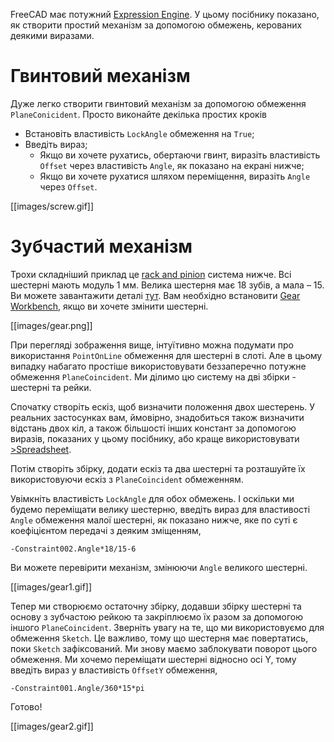 FreeCAD має потужний [Expression Engine](https://www.freecadweb.org/wiki/Expressions). У цьому посібнику показано, як створити простий механізм за допомогою обмежень, керованих деякими виразами.

# Гвинтовий механізм

Дуже легко створити гвинтовий механізм за допомогою обмеження `PlaneConicident`. Просто виконайте декілька простих кроків

* Встановіть властивість `LockAngle` обмеження на `True`;
* Введіть вираз;
  * Якщо ви хочете рухатись, обертаючи гвинт, виразіть властивість `Offset` через властивість `Angle`, як показано на екрані нижче;
  * Якщо ви хочете рухатися шляхом переміщення, виразіть `Angle` через `Offset`.

[[images/screw.gif]]

# Зубчастий механізм

Трохи складніший приклад це [rack and pinion](https://en.wikipedia.org/wiki/Rack_and_pinion) система нижче. Всі шестерні мають модуль 1 мм. Велика шестерня має 18 зубів, а мала – 15. Ви можете завантажити деталі [тут](https://github.com/realthunder/files/raw/master/misc/gears.fcstd). Вам необхідно встановити [Gear Workbench](https://github.com/looooo/FCGear), якщо ви хочете змінити шестерні.

[[images/gear.png]]


При перегляді зображення вище, інтуїтивно можна подумати про використання `PointOnLine` обмеження для шестерні в слоті. Але в цьому випадку набагато простіше використовувати беззаперечно потужне обмеження `PlaneCoincident`. Ми ділимо цю систему на дві збірки - шестерні та рейки.

Спочатку створіть ескіз, щоб визначити положення двох шестерень. У реальних застосунках вам, ймовірно, знадобиться також визначити відстань двох кіл, а також більшості інших констант за допомогою виразів, показаних у цьому посібнику, або краще використовувати [>Spreadsheet](https://www.freecadweb.org/wiki/Spreadsheet_Workbench).

Потім створіть збірку, додати ескіз та два шестерні та розташуйте їх використовуючи ескіз з `PlaneCoincident` обмеженням.

Увімкніть властивість `LockAngle` для обох обмежень. І оскільки ми будемо переміщати велику шестерню, введіть вираз для властивості `Angle` обмеження малої шестерні, як показано нижче, яке по суті є коефіцієнтом передачі з деяким зміщенням,

```
-Constraint002.Angle*18/15-6
```

Ви можете перевірити механізм, змінюючи `Angle` великого шестерні.

[[images/gear1.gif]]

Тепер ми створюємо остаточну збірку, додавши збірку шестерні та основу з зубчастою рейкою та закріплюємо їх разом за допомогою іншого `PlaneCoincident`. Зверніть увагу на те, що ми використовуємо для обмеження `Sketch`. Це важливо, тому що шестерня має повертатись, поки `Sketch` зафіксований. Ми знову маємо заблокувати поворот цього обмеження. Ми хочемо переміщати шестерні відносно осі Y, тому введіть вираз у властивість `OffsetY` обмеження,

```
-Constraint001.Angle/360*15*pi
```

Готово!

[[images/gear2.gif]]

